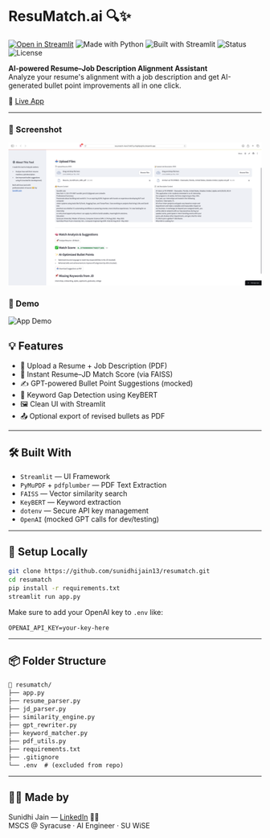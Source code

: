 # ResuMatch.ai 🔍✨ 
[![Open in Streamlit](https://static.streamlit.io/badges/streamlit_badge_black_white.svg)](https://resumatch-4ww7z4d7cyvfxghlpcjpfw.streamlit.app)
![Made with Python](https://img.shields.io/badge/Made%20with-Python-3776AB?logo=python&logoColor=white)
![Built with Streamlit](https://img.shields.io/badge/Built%20with-Streamlit-ff4b4b?logo=streamlit&logoColor=white)
![Status](https://img.shields.io/badge/Status-Deployed-brightgreen)
![License](https://img.shields.io/badge/License-MIT-blue.svg)


**AI-powered Resume–Job Description Alignment Assistant**  
Analyze your resume's alignment with a job description and get AI-generated bullet point improvements all in one click.

🚀 [Live App](https://resumatch-4ww7z4d7cyvfxghlpcjpfw.streamlit.app)

---
### 📸 Screenshot

![ResuMatch UI](./screenshot.png)


### 🎥 Demo

![App Demo](./demo.gif)


## 💡 Features

- 📄 Upload a Resume + Job Description (PDF)
- 🤖 Instant Resume–JD Match Score (via FAISS)
- ✍️ GPT-powered Bullet Point Suggestions (mocked)
- 🧠 Keyword Gap Detection using KeyBERT
- 🖼️ Clean UI with Streamlit
- 📤 Optional export of revised bullets as PDF

---

## 🛠️ Built With

- `Streamlit` — UI Framework
- `PyMuPDF` + `pdfplumber` — PDF Text Extraction
- `FAISS` — Vector similarity search
- `KeyBERT` — Keyword extraction
- `dotenv` — Secure API key management
- `OpenAI` (mocked GPT calls for dev/testing)

---

## 🔧 Setup Locally

```bash
git clone https://github.com/sunidhijain13/resumatch.git
cd resumatch
pip install -r requirements.txt
streamlit run app.py
```

Make sure to add your OpenAI key to `.env` like:

```env
OPENAI_API_KEY=your-key-here
```

---

## 📦 Folder Structure

```text
📁 resumatch/
├── app.py
├── resume_parser.py
├── jd_parser.py
├── similarity_engine.py
├── gpt_rewriter.py
├── keyword_matcher.py
├── pdf_utils.py
├── requirements.txt
├── .gitignore
└── .env  # (excluded from repo)
```

---

## 👩‍💻 Made by

Sunidhi Jain — [LinkedIn](https://www.linkedin.com/in/sunidhijain13) 🧠✨  
MSCS @ Syracuse · AI Engineer · SU WiSE 

